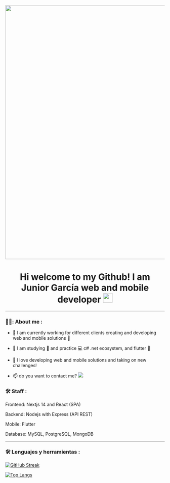 <div id="header" align="center" &nbsp;>
  <img decoding="async" src="https://res.cloudinary.com/dgefj8bgv/image/upload/v1715367986/channels4_banner_y6ioan.jpg" width="800" margin="20"/>
</div>
<div id="badges" align="center">
<img decoding="async" src="https://visitor-badge-reloaded.herokuapp.com/badge?page_id=noelianav91.noelianav91&color=00cf00" alt=""/>

<h1>
  Hi welcome to my Github! I am Junior García web and mobile developer
  <img decoding="async" src="https://media.giphy.com/media/hvRJCLFzcasrR4ia7z/giphy.gif" width="30px"/>
</h1>

---
 <div id="header" align="left">

### 👨‍💻: About me :

* :telescope: I am currently working for different clients creating and developing web and mobile solutions :muscle:

* :seedling: I am studying :blue_book: and practice :computer: c# .net ecosystem, and flutter 📲

* :heartbeat: I love developing web and mobile solutions and taking on new challenges!

* :mailbox: do you want to contact me?   [![](https://img.shields.io/badge/LinkedIn-0077B5?style=for-the-badge&logo=linkedin&logoColor=white)](www.linkedin.com/in/junior-garcía)


### :hammer_and_wrench: Staff :

Frontend: Nextjs 14 and React (SPA)

Backend: Nodejs with Express (API REST)

Mobile: Flutter

Database: MySQL, PostgreSQL, MongoDB

---

### :hammer_and_wrench: Lenguajes y herramientas :

[![GitHub Streak](http://github-readme-streak-stats.herokuapp.com?user=Juniorwebprogrammer&theme=dark&background=000000)](https://git.io/streak-stats)

[![Top Langs](https://github-readme-stats.vercel.app/api/top-langs/?username=Juniorwebprogrammer&layout=compact&theme=vision-friendly-dark)](https://github.com/anuraghazra/github-readme-stats)
